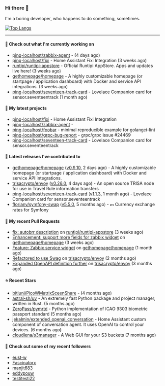 ### Hi there 👋

I'm a boring developer, who happens to do something, sometimes.

[![Top Langs](https://github-readme-stats.vercel.app/api/top-langs/?username=ping-localhost&langs_count=8&theme=dracula&layout=compact)](https://github.com/anuraghazra/github-readme-stats)

---
#### 👷 Check out what I'm currently working on

- [ping-localhost/zabbix-agent](https://github.com/ping-localhost/zabbix-agent) -  (4 days ago)
- [ping-localhost/fixi](https://github.com/ping-localhost/fixi) - Home Assistant Fixi Integration (3 weeks ago)
- [runtipi/runtipi-appstore](https://github.com/runtipi/runtipi-appstore) - Official Runtipi AppStore. Apps and updates live here! (3 weeks ago)
- [gethomepage/homepage](https://github.com/gethomepage/homepage) - A highly customizable homepage (or startpage / application dashboard) with Docker and service API integrations. (3 weeks ago)
- [ping-localhost/seventeen-track-card](https://github.com/ping-localhost/seventeen-track-card) - Lovelace Companion card for sensor.seventeentrack (1 month ago)



#### 🌱 My latest projects

- [ping-localhost/fixi](https://github.com/ping-localhost/fixi) - Home Assistant Fixi Integration
- [ping-localhost/zabbix-agent](https://github.com/ping-localhost/zabbix-agent) - 
- [ping-localhost/foobar](https://github.com/ping-localhost/foobar) - minimal reproducible example for golangci-lint
- [ping-localhost/grpc-bug-report](https://github.com/ping-localhost/grpc-bug-report) - grpc/grpc issue #24469
- [ping-localhost/seventeen-track-card](https://github.com/ping-localhost/seventeen-track-card) - Lovelace Companion card for sensor.seventeentrack



#### 🔭 Latest releases I've contributed to

- [gethomepage/homepage](https://github.com/gethomepage/homepage) ([v0.9.10](https://github.com/gethomepage/homepage/releases/tag/v0.9.10), 2 days ago) - A highly customizable homepage (or startpage / application dashboard) with Docker and service API integrations.
- [trisacrypto/envoy](https://github.com/trisacrypto/envoy) ([v0.26.0](https://github.com/trisacrypto/envoy/releases/tag/v0.26.0), 4 days ago) - An open source TRISA node for use in Travel Rule information transfers
- [ping-localhost/seventeen-track-card](https://github.com/ping-localhost/seventeen-track-card) ([v1.1.3](https://github.com/ping-localhost/seventeen-track-card/releases/tag/v1.1.3), 1 month ago) - Lovelace Companion card for sensor.seventeentrack
- [florianv/symfony-swap](https://github.com/florianv/symfony-swap) ([v5.5.0](https://github.com/florianv/symfony-swap/releases/tag/v5.5.0), 5 months ago) - :euro: Currency exchange rates for Symfony



#### 🔨 My recent Pull Requests

- [fix: autobrr description](https://github.com/runtipi/runtipi-appstore/pull/4668) on [runtipi/runtipi-appstore](https://github.com/runtipi/runtipi-appstore) (3 weeks ago)
- [Enhancement: support more fields for zabbix widget](https://github.com/gethomepage/homepage/pull/3931) on [gethomepage/homepage](https://github.com/gethomepage/homepage) (3 weeks ago)
- [Feature: Zabbix service widget](https://github.com/gethomepage/homepage/pull/3905) on [gethomepage/homepage](https://github.com/gethomepage/homepage) (1 month ago)
- [Refactored to use Swag](https://github.com/trisacrypto/envoy/pull/151) on [trisacrypto/envoy](https://github.com/trisacrypto/envoy) (2 months ago)
- [Expanded OpenAPI definition further](https://github.com/trisacrypto/envoy/pull/138) on [trisacrypto/envoy](https://github.com/trisacrypto/envoy) (3 months ago)



#### ⭐ Recent Stars

- [bitluni/PicoWMatrixSceenShare](https://github.com/bitluni/PicoWMatrixSceenShare) -  (4 months ago)
- [astral-sh/uv](https://github.com/astral-sh/uv) - An extremely fast Python package and project manager, written in Rust. (5 months ago)
- [ZeroPass/pymrtd](https://github.com/ZeroPass/pymrtd) - Python implementation of ICAO 9303 biometric passport standard (5 months ago)
- [jekalmin/extended_openai_conversation](https://github.com/jekalmin/extended_openai_conversation) - Home Assistant custom component of conversation agent. It uses OpenAI to control your devices. (6 months ago)
- [cloudlena/s3manager](https://github.com/cloudlena/s3manager) - A Web GUI for your S3 buckets (7 months ago)



#### 👯 Check out some of my recent followers

- [eust-w](https://github.com/eust-w)
- [Fascinatorx](https://github.com/Fascinatorx)
- [manjit683](https://github.com/manjit683)
- [eddypouw](https://github.com/eddypouw)
- [testitesti22](https://github.com/testitesti22)

